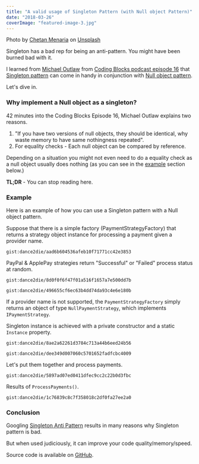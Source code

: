 ```yaml
---
title: "A valid usage of Singleton Pattern (with Null object Pattern)"
date: "2018-03-26"
coverImage: "featured-image-3.jpg"
---
```


Photo by [Chetan Menaria](https://unsplash.com/photos/oxVjCyH_ldQ?utm_source=unsplash&utm_medium=referral&utm_content=creditCopyText) on [Unsplash](https://unsplash.com/search/photos/loneliness?utm_source=unsplash&utm_medium=referral&utm_content=creditCopyText)

Singleton has a bad rep for being an anti-pattern. You might have been burned bad with it.

I learned from [Michael Outlaw](https://www.codingblocks.net/author/outlaw/) from [Coding Blocks podcast episode 16](https://www.codingblocks.net/podcast/episode-16-design-patterns-part-2-oh-behave/) that [Singleton pattern](https://en.wikipedia.org/wiki/Singleton_pattern) can come in handy in conjunction with [Null object pattern](https://en.wikipedia.org/wiki/Null_object_pattern).

Let's dive in.

### Why implement a Null object as a singleton?

42 minutes into the Coding Blocks Episode 16, Michael Outlaw explains two reasons.

1. "If you have two versions of null objects, they should be identical, why waste memory to have same nothingness repeated".
2. For equality checks - Each null object can be compared by reference.

Depending on a situation you might not even need to do a equality check as a null object usually does nothing (as you can see in the [example](#example) section below.)

**TL;DR** - You can stop reading here.

### Example

Here is an example of how you can use a Singleton pattern with a Null object pattern.

Suppose that there is a simple factory (PaymentStrategyFactory) that returns a strategy object instance for processing a payment given a provider name.

`gist:dance2die/aad6b604536afeb10f71771cc42e3853`

PayPal & ApplePay strategies return "Successful" or "Failed" process status at random.

`gist:dance2die/8d0f0f6f47f01a516f1657a7e500dd7b`

`gist:dance2die/496655cf6ec63b4dd74da93c4e6e180b`

If a provider name is not supported, the `PaymentStrategyFactory` simply returns an object of type `NullPaymentStrategy`, which implements `IPaymentStrategy`.

Singleton instance is achieved with a private constructor and a static `Instance` property.

`gist:dance2die/8ae2a62261d3784c713a44b6eed24b56`

`gist:dance2die/dee349d007060c5701652fadfcbc4009`

Let's put them together and process payments.

`gist:dance2die/5897ad07ed0411dfec9cc2c22b0d3fbc`

Results of `ProcessPayments()`.

`gist:dance2die/1c76839c8c7f358018c2df0fa27ee2a0`

### Conclusion

Googling [Singleton Anti Pattern](https://www.google.com/search?q=singleton+anti+pattern) results in many reasons why Singleton pattern is bad.

But when used judiciously, it can improve your code quality/memory/speed.

Source code is available on [GitHub](https://github.com/dance2die/blog.NullObjectSingletonPatterns).
